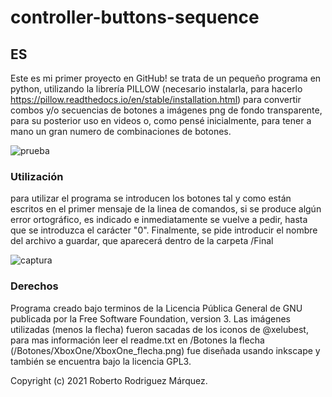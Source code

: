 # controller-buttons-sequence
## ES
Este es mi primer proyecto en GitHub!
se trata de un pequeño programa en python, utilizando la librería PILLOW (necesario instalarla, para hacerlo https://pillow.readthedocs.io/en/stable/installation.html)  para convertir combos y/o secuencias de botones a imágenes png de fondo transparente, para su posterior uso en videos o, como pensé inicialmente, para tener a mano un gran numero de combinaciones de botones.

![prueba](https://user-images.githubusercontent.com/68345903/111391852-b4798f00-86b5-11eb-89bb-84974b3bf15f.png)

### Utilización
para utilizar el programa se introducen los botones tal y como están escritos en el primer mensaje de la linea de comandos, si se produce algún error ortográfico, es indicado e inmediatamente se vuelve a pedir, hasta que se introduzca el carácter "0". Finalmente, se pide introducir el nombre del archivo a guardar, que aparecerá dentro de la carpeta /Final

![captura](https://user-images.githubusercontent.com/68345903/111392458-e93a1600-86b6-11eb-9703-338ad22adc51.png)

### Derechos
Programa creado bajo terminos de la Licencia Pública General de GNU publicada por la Free Software Foundation, version 3. 
Las imágenes utilizadas (menos la flecha) fueron sacadas de los iconos de @xelubest, para mas información leer el readme.txt en /Botones
la flecha (/Botones/XboxOne/XboxOne_flecha.png) fue diseñada usando inkscape y también se encuentra bajo la licencia GPL3.

Copyright (c) 2021 Roberto Rodriguez Márquez.
